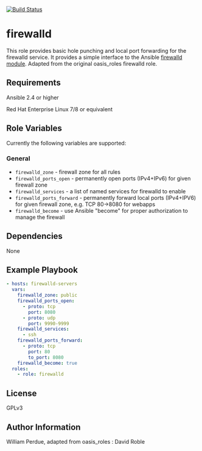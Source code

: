 [![Build Status](https://travis-ci.org/williampiv/firewalld.svg?branch=master)](https://travis-ci.org/williampiv/firewalld)

firewalld
===========

This role provides basic hole punching and local port forwarding for the
firewalld service.  It provides a simple interface to the Ansible
[firewalld
module](https://docs.ansible.com/ansible/latest/modules/firewalld_module.html). Adapted from the original oasis_roles firewalld role.

Requirements
------------

Ansible 2.4 or higher

Red Hat Enterprise Linux 7/8 or equivalent

Role Variables
--------------

Currently the following variables are supported:

### General

* `firewalld_zone` - firewall zone for all rules
* `firewalld_ports_open` - permanently open ports (IPv4+IPv6) for given
  firewall zone
* `firewalld_services` - a list of named services for firewalld to enable
* `firewalld_ports_forward` - permanently forward local ports (IPv4+IPV6) for
  given firewall zone, e.g. TCP 80->8080 for webapps
* `firewalld_become` - use Ansible "become" for proper authorization to manage
  the firewall

Dependencies
------------

None

Example Playbook
----------------

```yaml
- hosts: firewalld-servers
  vars:
    firewalld_zone: public
    firewalld_ports_open:
      - proto: tcp
        port: 8080
      - proto: udp
        port: 9990-9999
    firewalld_services:
      - ssh
    firewalld_ports_forward:
      - proto: tcp
        port: 80
        to_port: 8080
    firewalld_become: true
  roles:
    - role: firewalld

```

License
-------

GPLv3

Author Information
------------------
William Perdue, adapted from oasis_roles : David Roble